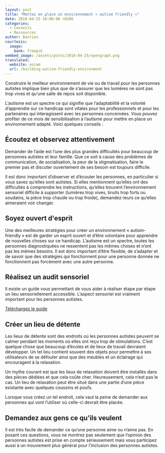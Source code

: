 ```yaml
---
layout: post
title: "Mettez en place un environnement « autism friendly »"
date: 2018-04-25 10:00:00 +0200
categories:
  - Conseils
  - Ressources
author: Bastien
courtesis:
  image:
    bank: freepik
oembed_image: /assets/posts/2018-04-25/opengraph.png
translated:
  website: asiam
  url: /building-autism-friendly-environment
---
```


Construire le meilleur environnement de vie ou de travail pour les personnes autistes implique bien plus que de s’assurer que les lumières ne sont pas trop vives et qu’une salle de repos soit disponible.

L’autisme est un spectre ce qui signifie que l’adaptabilité et la volonté d’apprendre sur ce handicap sont vitales pour les professionnels et pour les partenaires qui interagissent avec les personnes concernées. Vous pouvez profiter de ce mois de sensibilisation à l’autisme pour mettre en place un environnement adapté. Voici quelques conseils :

## Écoutez et observez attentivement

Demander de l’aide est l’une des plus grandes difficultés pour beaucoup de personnes autistes et leur famille. Que ce soit à cause des problèmes de communication, de socialisation, la peur de la stigmatisation, faire le premier pas et discuter ouvertement de ses besoin est toujours difficile.

Il est donc important d’observer et d’écouter les personnes, en particulier si vous savez qu’elles sont autistes. Si elles mentionnent qu’elles ont des difficultés à comprendre les instructions, qu’elles trouvent l’environnement sensoriel difficile à supporter (lumières trop vives, bruits trop forts ou soudains, la pièce trop chaude ou trop froide), demandez-leurs ce qu’elles aimeraient voir changer.

## Soyez ouvert d'esprit

Une des meilleures stratégies pour créer un environnement « autism-friendly » est de garder un esprit ouvert et d’être volontaire pour apprendre de nouvelles choses sur ce handicap. L’autisme est un spectre, toutes les personnes diagnostiquées ne ressentent pas les mêmes choses et n’ont pas les mêmes besoins. Il est donc important d’être flexible, de s’adapter et de savoir que des stratégies qui fonctionnent pour une personne donnée ne fonctionnent pas forcément avec une autre personne.

## Réalisez un audit sensoriel

Il existe un guide vous permettant de vous aider à réaliser étape par étape un lieu sensoriellement accessible. L’aspect sensoriel est vraiment important pour les personnes autistes.

<a href="https://github.com/autisme/twitter-campaign/raw/master/sensory-checklist/checklist.pdf" class="big center">
 <span class="subtitle">Téléchargez le guide</span>
</a>



## Créer un lieu de détente

Les lieux de détente sont des endroits où les personnes autistes peuvent se calmer pendant les moments où elles ont reçu trop de stimulations. C’est quelque chose que beaucoup d’écoles et de lieux de travail devraient développer. Un tel lieu contient souvent des objets pour permettre à ses utilisateurs de se défouler ainsi que des meubles et un éclairage qui encouragent à la relaxation.

Un mythe courant est que les lieux de relaxation doivent être installés dans des pièces dédiées et que cela coûte cher. Heureusement, cela n’est pas le cas. Un lieu de relaxation peut être situé dans une partie d’une pièce existante avec quelques coussins et poufs.

Lorsque vous créez un tel endroit, cela vaut la peine de demander aux personnes qui vont l’utiliser où celle-ci devrait être placée.

## Demandez aux gens ce qu’ils veulent

Il est très facile de demander ce qu’une personne aime ou n’aime pas. En posant ces questions, vous ne montrez pas seulement que l’opinion des personnes autistes est prise en compte sérieusement mais vous participez aussi à un mouvement plus général pour l’inclusion des personnes autistes.


